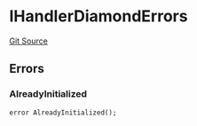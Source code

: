 # IHandlerDiamondErrors
[Git Source](https://github.com/thrackle-io/forte-rules-engine/blob/5026b0b8ff56953bd0f2675bfc42f5fa45097500/src/common/IErrors.sol)


## Errors
### AlreadyInitialized

```solidity
error AlreadyInitialized();
```

